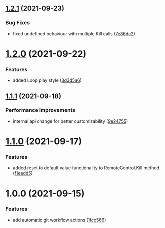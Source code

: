 ## [1.2.1](https://github.com/Vadimskyi/UnityLightningFastUITweener/compare/v1.2.0...v1.2.1) (2021-09-23)


### Bug Fixes

* fixed undefined behaviour with multiple Kill calls ([7e86dc2](https://github.com/Vadimskyi/UnityLightningFastUITweener/commit/7e86dc23a88ccde13d6051d9ac145c6c3d472fbf))

# [1.2.0](https://github.com/Vadimskyi/UnityLightningFastUITweener/compare/v1.1.1...v1.2.0) (2021-09-22)


### Features

* added Loop play style ([3d3d5a6](https://github.com/Vadimskyi/UnityLightningFastUITweener/commit/3d3d5a6292907400e25e1b03a5b010e806cf0132))

## [1.1.1](https://github.com/Vadimskyi/UnityLightningFastUITweener/compare/v1.1.0...v1.1.1) (2021-09-18)


### Performance Improvements

* internal api change for better customizability ([9e24755](https://github.com/Vadimskyi/UnityLightningFastUITweener/commit/9e247554c08a2e52ea772bd3920049bdeb718681))

# [1.1.0](https://github.com/Vadimskyi/UnityLightningFastUITweener/compare/v1.0.0...v1.1.0) (2021-09-17)


### Features

* added reset to default value functionality to RemoteControl.Kill method. ([f1eadd5](https://github.com/Vadimskyi/UnityLightningFastUITweener/commit/f1eadd5bc39822e3d6d4537b6352f49fb2b97bfe))

# 1.0.0 (2021-09-15)


### Features

* add automatic git workflow actions ([1fcc566](https://github.com/Vadimskyi/UnityLightningFastUITweener/commit/1fcc5669eb14ac2c08bd318e9c16579550177b1d))
